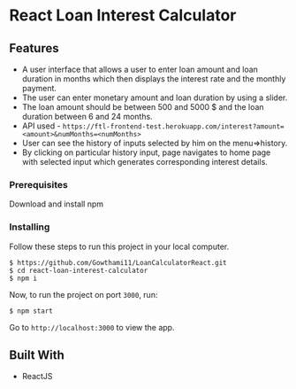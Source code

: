 # React Loan Interest Calculator





## Features

- A user interface that allows a user to enter loan amount and
  loan duration in months which then displays the interest rate and the monthly payment.
- The user can enter monetary amount and loan duration by using a slider.
- The loan amount should be between 500 and 5000 \$ and the loan duration between 6
  and 24 months.
- API used - `https://ftl-frontend-test.herokuapp.com/interest?amount=<amount>&numMonths=<numMonths>`<br/>
- User can see the history of inputs selected by him on the menu=>history.
- By clicking on particular history input, page navigates to home page with selected input which generates corresponding interest details.


### Prerequisites

Download and install npm

### Installing

Follow these steps to run this project in your local computer.
```
$ https://github.com/Gowthami11/LoanCalculatorReact.git
$ cd react-loan-interest-calculator
$ npm i
```
Now, to run the project on port `3000`, run:

```
$ npm start
```

Go to `http://localhost:3000` to view the app.

## Built With

- ReactJS
